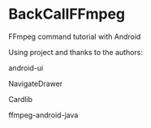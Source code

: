 # BackCallFFmpeg
FFmpeg command tutorial with Android

Using project and thanks to the authors:

android-ui

NavigateDrawer

Cardlib

ffmpeg-android-java
